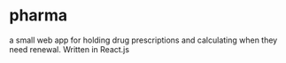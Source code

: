 # pharma
a small web app for holding drug prescriptions and calculating when they need renewal.  Written in React.js 
